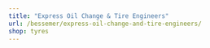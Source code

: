 ```yaml
---
title: "Express Oil Change & Tire Engineers"
url: /bessemer/express-oil-change-and-tire-engineers/
shop: tyres
---
```

